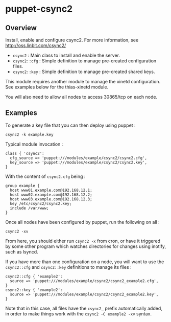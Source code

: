 # puppet-csync2

## Overview

Install, enable and configure csync2. For more information, see
http://oss.linbit.com/csync2/

* `csync2` : Main class to install and enable the server.
* `csync2::cfg` : Simple definition to manage pre-created configuration files.
* `csync2::key` : Simple definition to manage pre-created shared keys.

This module requires another module to manage the xinetd configuration. See
examples below for the thias-xinetd module.

You will also need to allow all nodes to access 30865/tcp on each node.

## Examples

To generate a key file that you can then deploy using puppet :

    csync2 -k example.key

Typical module invocation :

    class { 'csync2':
      cfg_source => 'puppet:///modules/example/csync2/csync2.cfg',
      key_source => 'puppet:///modules/example/csync2/csync2.key',
    }

With the content of `csync2.cfg` being :

    group example {
      host www01.example.com@192.168.12.1;
      host www02.example.com@192.168.12.2;
      host www03.example.com@192.168.12.3;
      key /etc/csync2/csync2.key;
      include /var/www;
    }

Once all nodes have been configured by puppet, run the following on all :

    csync2 -xv

From here, you should either run `csync2 -x` from cron, or have it triggered
by some other program which watches directories for changes using inotify, such
as lsyncd.

If you have more than one configuration on a node, you will want to use the
`csync2::cfg` and `csync2::key` definitions to manage its files :

    csync2::cfg { 'example2':
      source => 'puppet:///modules/example/csync2/csync2_example2.cfg',
    }
    csync2::key { 'example2':
      source => 'puppet:///modules/example/csync2/csync2_example2.key',
    }

Note that in this case, all files have the `csync2_` prefix automatically
added, in order to make things work with the `csync2 -C example2 -xv` syntax.

